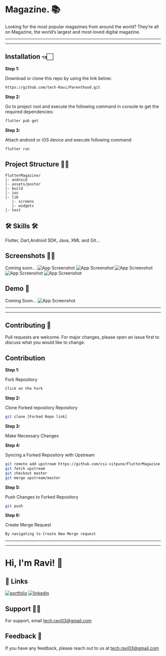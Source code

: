 # Magazine. 📚

Looking for the most popular magazines from around the world? They’re all on Magazine, the world’s largest and most-loved digital magazine.

----------------------------------------------------------
----------------------------------------------------------


## Installation 👈🏻

**Step 1:**

Download or clone this repo by using the link below:

```bash
https://github.com/tech-Ravi/Parenthood.git
```

**Step 2:**

Go to project root and execute the following command in console to get the required dependencies: 

```bash
flutter pub get 
```

**Step 3:**

Attach android or iOS device and execute following command: 

```bash
flutter run 
```

## Project Structure ✍🏻

```
FlutterMagazine/
|- android
|- assets/poster
|- build
|- ios
|- lib
   |- screens
   |- widgets
|- test
```
## 🛠 Skills 🛠
Flutter, Dart,Android SDK, Java, XML and Git...

## Screenshots 🫵🏻

Coming soon...
![App Screenshot](https://via.placeholder.com/468x300?text=App+Screenshot+Here)
![App Screenshot](https://via.placeholder.com/468x300?text=App+Screenshot+Here)
![App Screenshot](https://via.placeholder.com/468x300?text=App+Screenshot+Here)
![App Screenshot](https://via.placeholder.com/468x300?text=App+Screenshot+Here)
![App Screenshot](https://via.placeholder.com/468x300?text=App+Screenshot+Here)

## Demo 🗽

Coming Soon...
![App Screenshot](https://via.placeholder.com/468x300?text=App+Screenshot+Here)

----------------------------------------------
----------------------------------------------
## Contributing 🕺
Pull requests are welcome. For major changes, please open an issue first to discuss what you would like to change.

##  Contribution

**Step 1:**

Fork Repository

```bash
Click on the Fork
```

**Step 2:**

Clone Forked repository Repository

```bash
git clone [Forked Repo link]
```

**Step 3:**

Make Necessary Changes

**Step 4:**

Syncing a Forked Repository with Upstream

```bash
git remote add upstream https://github.com/csi-vitpune/FlutterMagazine.git
git fetch upstream
git checkout master
git merge upstream/master
```

**Step 5:**

Push Changes to Forked Repository

```bash
git push
```

**Step 6:**

Create Merge Request

```bash
By navigating to Create New Merge request
```

----------------
----------------

# Hi, I'm Ravi! 👋


## 🔗 Links
[![portfolio](https://img.shields.io/badge/my_portfolio-000?style=for-the-badge&logo=ko-fi&logoColor=white)](http://ravi-prakash-jaiswal-1.jimdosite.com/)
[![linkedin](https://img.shields.io/badge/linkedin-0A66C2?style=for-the-badge&logo=linkedin&logoColor=white)](http://www.linkedin.com/in/ravi-prakash01)


## Support 🕺🕺

For support, email tech.ravi03@gmail.com


## Feedback 🎃

If you have any feedback, please reach out to us at tech.ravi03@gmail.com

